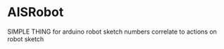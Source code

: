 AISRobot
========

SIMPLE THING
for arduino robot
sketch numbers correlate to actions on robot sketch
